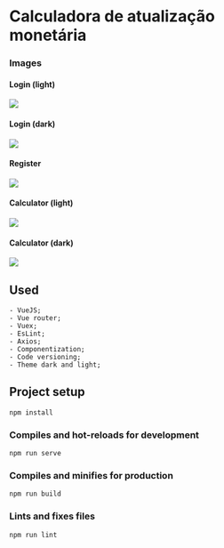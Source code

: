# Calculadora de atualização monetária

### Images

#### Login (light)
<img src="assets/tela-login-claro.png">

#### Login (dark)
<img src="assets/tela-login-escuro.png">

#### Register
<img src="assets/cadastro.png">

#### Calculator (light)
<img src="assets/calculadora-clara.png">

#### Calculator (dark)
<img src="assets/calculadora-escura.png">

## Used
```
- VueJS;
- Vue router;
- Vuex;
- EsLint;
- Axios;
- Componentization;
- Code versioning; 
- Theme dark and light;
```
## Project setup
```
npm install
```

### Compiles and hot-reloads for development
```
npm run serve
```

### Compiles and minifies for production
```
npm run build
```

### Lints and fixes files
```
npm run lint
```

